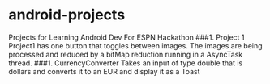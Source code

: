 # android-projects
Projects for Learning Android Dev For ESPN Hackathon 
###1. Project 1 
Project1 has one button that toggles between images. The images are being processed and reduced by a bitMap reduction running in a AsyncTask thread. 
###1. CurrencyConverter 
Takes an input of type double that is dollars and converts it to an EUR and display it as a Toast 


